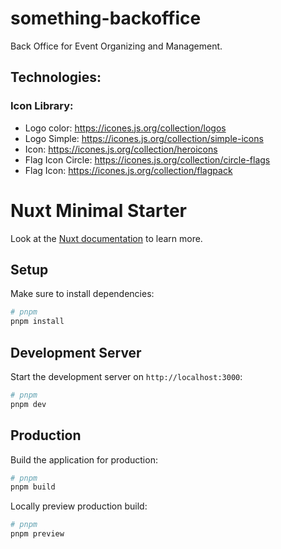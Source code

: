 # something-backoffice
Back Office for Event Organizing and Management.

## Technologies:
### Icon Library:
- Logo color: https://icones.js.org/collection/logos
- Logo Simple: https://icones.js.org/collection/simple-icons
- Icon: https://icones.js.org/collection/heroicons
- Flag Icon Circle: https://icones.js.org/collection/circle-flags
- Flag Icon: https://icones.js.org/collection/flagpack


# Nuxt Minimal Starter

Look at the [Nuxt documentation](https://nuxt.com/docs/getting-started/introduction) to learn more.

## Setup

Make sure to install dependencies:

```bash
# pnpm
pnpm install
```

## Development Server

Start the development server on `http://localhost:3000`:

```bash
# pnpm
pnpm dev
```

## Production

Build the application for production:

```bash
# pnpm
pnpm build
```

Locally preview production build:

```bash
# pnpm
pnpm preview
```

